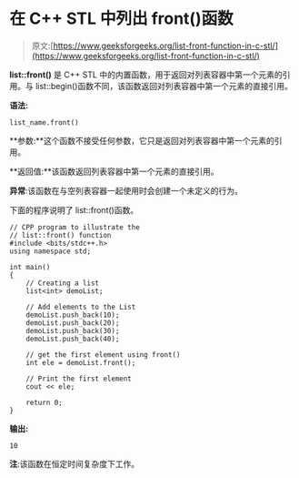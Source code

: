 # 在 C++ STL 中列出 front()函数

> 原文:[https://www.geeksforgeeks.org/list-front-function-in-c-stl/](https://www.geeksforgeeks.org/list-front-function-in-c-stl/)

**list::front()** 是 C++ STL 中的内置函数，用于返回对列表容器中第一个元素的引用。与 list::begin()函数不同，该函数返回对列表容器中第一个元素的直接引用。

**语法:**

```
list_name.front() 

```

**参数:**这个函数不接受任何参数，它只是返回对列表容器中第一个元素的引用。

**返回值:**该函数返回列表容器中第一个元素的直接引用。

**异常**:该函数在与空列表容器一起使用时会创建一个未定义的行为。

下面的程序说明了 list::front()函数。

```
// CPP program to illustrate the
// list::front() function
#include <bits/stdc++.h>
using namespace std;

int main()
{
    // Creating a list
    list<int> demoList;

    // Add elements to the List
    demoList.push_back(10);
    demoList.push_back(20);
    demoList.push_back(30);
    demoList.push_back(40);

    // get the first element using front()
    int ele = demoList.front();

    // Print the first element
    cout << ele;

    return 0;
}
```

**输出:**

```
10

```

**注**:该函数在恒定时间复杂度下工作。